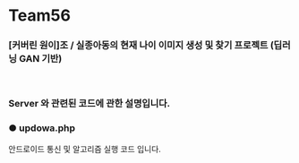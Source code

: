 # Team56
<h3> [커버린 원이]조  / 실종아동의 현재 나이 이미지 생성 및 찾기 프로젝트 (딥러닝 GAN 기반) </h3>
<BR>
  <h3>Server 와 관련된 코드에 관한 설명입니다.</h3>


### ● updowa.php
안드로이드 통신 및 알고리즘 실행 코드 입니다.
